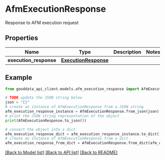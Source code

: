 # AfmExecutionResponse

Response to AFM execution request

## Properties

Name | Type | Description | Notes
------------ | ------------- | ------------- | -------------
**execution_response** | [**ExecutionResponse**](ExecutionResponse.md) |  | 

## Example

```python
from gooddata_api_client.models.afm_execution_response import AfmExecutionResponse

# TODO update the JSON string below
json = "{}"
# create an instance of AfmExecutionResponse from a JSON string
afm_execution_response_instance = AfmExecutionResponse.from_json(json)
# print the JSON string representation of the object
print(AfmExecutionResponse.to_json())

# convert the object into a dict
afm_execution_response_dict = afm_execution_response_instance.to_dict()
# create an instance of AfmExecutionResponse from a dict
afm_execution_response_from_dict = AfmExecutionResponse.from_dict(afm_execution_response_dict)
```
[[Back to Model list]](../README.md#documentation-for-models) [[Back to API list]](../README.md#documentation-for-api-endpoints) [[Back to README]](../README.md)



